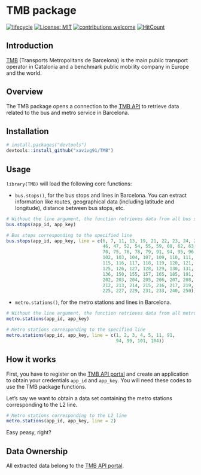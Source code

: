 # TMB package

<!-- badges: start -->
[![lifecycle](https://img.shields.io/badge/lifecycle-experimental-orange.svg)](https://www.tidyverse.org/lifecycle/#experimental)
[![License: MIT](https://img.shields.io/badge/License-MIT-blue.svg)](https://opensource.org/licenses/MIT)
[![contributions welcome](https://img.shields.io/badge/contributions-welcome-brightgreen.svg?style=flat)](https://github.com/dwyl/esta/issues)
[![HitCount](http://hits.dwyl.com/xavivg91/TMB.svg)](http://hits.dwyl.com/xavivg91/TMB)
<!-- badges: end -->

## Introduction 

[TMB](https://www.tmb.cat/en/home) (Transports Metropolitans de Barcelona) is the main public transport operator in Catalonia and a benchmark public mobility company in Europe and the world.

## Overview

The TMB package opens a connection to the [TMB API](https://developer.tmb.cat/) to retrieve data related to the bus and metro service in Barcelona.

## Installation

```R
# install.packages("devtools")
devtools::install_github("xavivg91/TMB")
```
## Usage

`library(TMB)` will load the following core functions:

* `bus.stops()`, for the bus stops and lines in Barcelona. You can extract information like routes, geographical data (including latitude and longitude), distance between bus stops, etc.

```R
# Without the line argument, the function retrieves data from all bus stops
bus.stops(app_id, app_key)

# Bus stops corresponding to the specified line
bus.stops(app_id, app_key, line = c(6, 7, 11, 13, 19, 21, 22, 23, 24, 27, 33, 34, 39,
                                    46, 47, 52, 54, 55, 59, 60, 62, 63, 65, 67, 68,
                                    70, 75, 76, 78, 79, 91, 94, 95, 96, 97, 100, 101,
                                    102, 103, 104, 107, 109, 110, 111, 112, 113, 114,
                                    115, 116, 117, 118, 119, 120, 121, 122, 123, 124,
                                    125, 126, 127, 128, 129, 130, 131, 132, 133, 135,
                                    136, 150, 155, 157, 165, 185, 191, 192, 196, 201,
                                    202, 203, 204, 205, 206, 207, 208, 209, 210, 211,
                                    212, 213, 214, 215, 216, 217, 219, 220, 221, 223,
                                    225, 227, 229, 231, 233, 240, 250))
```                         

* `metro.stations()`, for the metro stations and lines in Barcelona.

```R
# Without the line argument, the function retrieves data from all metro stations
metro.stations(app_id, app_key)

# Metro stations corresponding to the specified line
metro.stations(app_id, app_key, line = c(1, 2, 3, 4, 5, 11, 91,
                                         94, 99, 101, 104))
```  

## How it works

First, you have to register on the [TMB API portal](https://developer.tmb.cat/docs/getting-started) and create an application to obtain your credentials `app_id` and `app_key`. You will need these codes to use the TMB package functions. 

Let’s say we want to obtain a data set containing the metro stations corresponding to the L2 line. 

```R
# Metro stations corresponding to the L2 line
metro.stations(app_id, app_key, line = 2)
```  

Easy peasy, right?

## Data Ownership

All extracted data belong to the [TMB API portal](https://developer.tmb.cat/).
